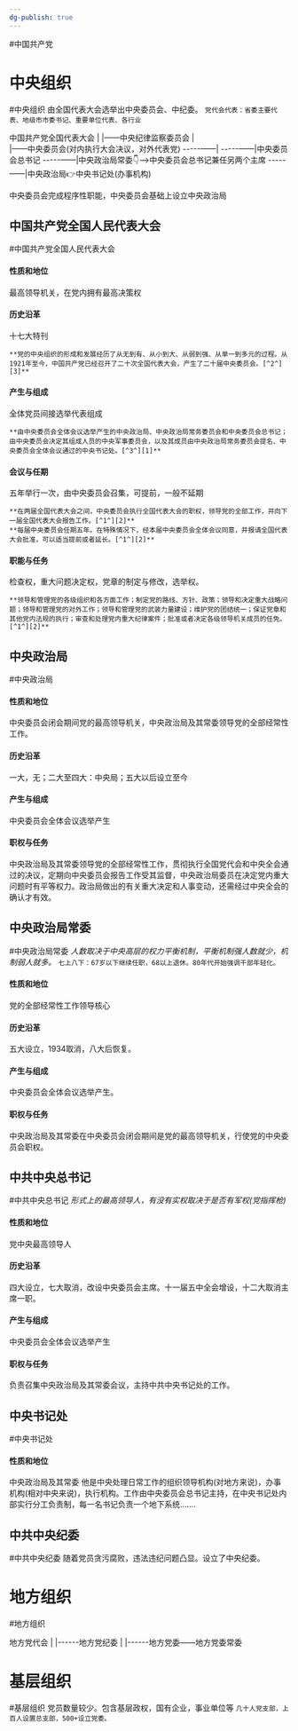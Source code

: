 ```yaml
---
dg-publish: true
---
```

#中国共产党
# 中央组织
#中央组织
由全国代表大会选举出中央委员会、中纪委。
`党代会代表：省委主要代表、地级市市委书记、重要单位代表、各行业`

中国共产党全国代表大会
|
|——中央纪律监察委员会
|                       
|——中央委员会(对内执行大会决议，对外代表党)
-----——|
-----——|中央委员会总书记
-----——|中央政治局常委👇——>中央委员会总书记兼任另两个主席
-----——|中央政治局👉中央书记处(办事机构)


中央委员会完成程序性职能，中央委员会基础上设立中央政治局

## 中国共产党全国人民代表大会
#中国共产党全国人民代表大会
#### 性质和地位
最高领导机关，在党内拥有最高决策权
#### 历史沿革
十七大特刊
```
**党的中央组织的形成和发展经历了从无到有、从小到大、从弱到强、从单一到多元的过程。从1921年至今，中国共产党已经召开了二十次全国代表大会，产生了二十届中央委员会。[^2^][3]**
```
#### 产生与组成
全体党员间接选举代表组成
```
**由中央委员会全体会议选举产生的中央政治局、中央政治局常务委员会和中央委员会总书记；由中央委员会决定其组成人员的中央军事委员会，以及其成员由中央政治局常务委员会提名、中央委员会全体会议通过的中央书记处。[^3^][1]**
```
#### 会议与任期
五年举行一次，由中央委员会召集，可提前，一般不延期
```
**在两届全国代表大会之间，中央委员会执行全国代表大会的职权，领导党的全部工作，并向下一届全国代表大会报告工作。[^1^][2]**
**每届中央委员会任期五年。在特殊情况下，经本届中央委员会全体会议同意，并报请全国代表大会批准，可以适当提前或者延长。[^1^][2]**
```
#### 职能与任务
检查权，重大问题决定权，党章的制定与修改，选举权。
```
**领导和管理党的各级组织和各方面工作；制定党的路线、方针、政策；领导和决定重大战略问题；领导和管理党的对外工作；领导和管理党的武装力量建设；维护党的团结统一；保证党章和其他党内法规的执行；审查和处理党内重大纪律案件；批准或者决定各级领导机关成员的任免。[^1^][2]**
```

## 中央政治局
#中央政治局
#### 性质和地位
中央委员会闭会期间党的最高领导机关，中央政治局及其常委领导党的全部经常性工作。
#### 历史沿革
一大，无；二大至四大：中央局；五大以后设立至今
#### 产生与组成
中央委员会全体会议选举产生
#### 职权与任务
中央政治局及其常委领导党的全部经常性工作，贯彻执行全国党代会和中央全会通过的决议，定期向中央委员会报告工作受其监督，中央政治局委员在决定党内重大问题时有平等权力。政治局做出的有关重大决定和人事变动，还需经过中央全会的确认才有效。

## 中央政治局常委
#中央政治局常委
*人数取决于中央高层的权力平衡机制，平衡机制强人数就少，机制弱人就多。*
`七上八下：67岁以下继续任职，68以上退休。80年代开始强调干部年轻化。`
#### 性质和地位
党的全部经常性工作领导核心
#### 历史沿革
五大设立，1934取消，八大后恢复。
#### 产生与组成
中央委员会全体会议选举产生。
#### 职权与任务
中央政治局及其常委在中央委员会闭会期间是党的最高领导机关，行使党的中央委员会职权。

## 中共中央总书记
#中共中央总书记
*形式上的最高领导人，有没有实权取决于是否有军权(党指挥枪)*
#### 性质和地位
党中央最高领导人
#### 历史沿革
四大设立，七大取消，改设中央委员会主席。十一届五中全会增设，十二大取消主席一职。
#### 产生与组成
中央委员会全体会议选举产生
#### 职权与任务
负责召集中央政治局及其常委会议，主持中共中央书记处的工作。

## 中央书记处
#中央书记处
#### 性质和地位
中央政治局及其常委
他是中央处理日常工作的组织领导机构(对地方来说)，办事机构(相对中央来说)，执行机构。工作由中央委员会总书记主持，在中央书记处内部实行分工负责制，每一名书记负责一个地下系统.......

## 中共中央纪委
#中共中央纪委
随着党员贪污腐败，违法违纪问题凸显。设立了中央纪委。


# 地方组织
#地方组织

地方党代会
|
|------地方党纪委
|
|------地方党委——地方党委常委
# 基层组织
#基层组织
党员数量较少。包含基层政权，国有企业，事业单位等
`几十人党支部，上百人设置总支部，500+设立党委。`

